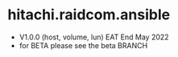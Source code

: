 # hitachi.raidcom.ansible 
- V1.0.0 (host, volume, lun) EAT End May 2022
- for BETA please see the beta BRANCH
